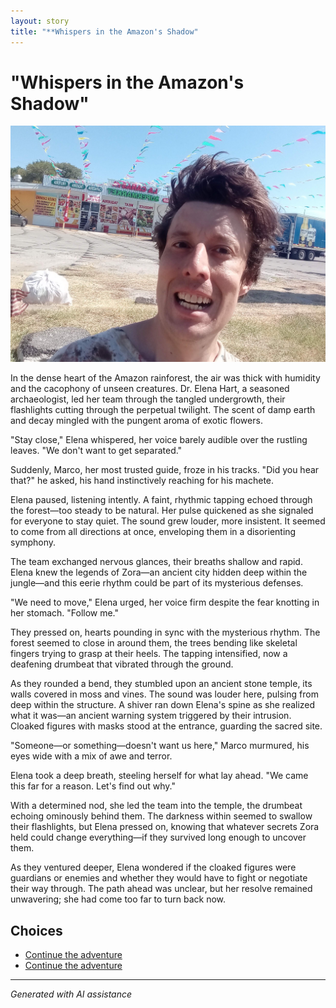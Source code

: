 ```yaml
---
layout: story
title: "**Whispers in the Amazon's Shadow"
---
```


# **"Whispers in the Amazon's Shadow"**

![**"Whispers in the Amazon's Shadow"**](../input_images/20221013_140630.jpg)

In the dense heart of the Amazon rainforest, the air was thick with humidity and the cacophony of unseen creatures. Dr. Elena Hart, a seasoned archaeologist, led her team through the tangled undergrowth, their flashlights cutting through the perpetual twilight. The scent of damp earth and decay mingled with the pungent aroma of exotic flowers.

"Stay close," Elena whispered, her voice barely audible over the rustling leaves. "We don't want to get separated."

Suddenly, Marco, her most trusted guide, froze in his tracks. "Did you hear that?" he asked, his hand instinctively reaching for his machete.

Elena paused, listening intently. A faint, rhythmic tapping echoed through the forest—too steady to be natural. Her pulse quickened as she signaled for everyone to stay quiet. The sound grew louder, more insistent. It seemed to come from all directions at once, enveloping them in a disorienting symphony.

The team exchanged nervous glances, their breaths shallow and rapid. Elena knew the legends of Zora—an ancient city hidden deep within the jungle—and this eerie rhythm could be part of its mysterious defenses.

"We need to move," Elena urged, her voice firm despite the fear knotting in her stomach. "Follow me."

They pressed on, hearts pounding in sync with the mysterious rhythm. The forest seemed to close in around them, the trees bending like skeletal fingers trying to grasp at their heels. The tapping intensified, now a deafening drumbeat that vibrated through the ground.

As they rounded a bend, they stumbled upon an ancient stone temple, its walls covered in moss and vines. The sound was louder here, pulsing from deep within the structure. A shiver ran down Elena's spine as she realized what it was—an ancient warning system triggered by their intrusion. Cloaked figures with masks stood at the entrance, guarding the sacred site.

"Someone—or something—doesn't want us here," Marco murmured, his eyes wide with a mix of awe and terror.

Elena took a deep breath, steeling herself for what lay ahead. "We came this far for a reason. Let's find out why."

With a determined nod, she led the team into the temple, the drumbeat echoing ominously behind them. The darkness within seemed to swallow their flashlights, but Elena pressed on, knowing that whatever secrets Zora held could change everything—if they survived long enough to uncover them.

As they ventured deeper, Elena wondered if the cloaked figures were guardians or enemies and whether they would have to fight or negotiate their way through. The path ahead was unclear, but her resolve remained unwavering; she had come too far to turn back now.


## Choices

* [Continue the adventure](./463893960_8751402418287450_1246655841173803972_n.md)
* [Continue the adventure](./20221013_140515.md)


---
*Generated with AI assistance*
